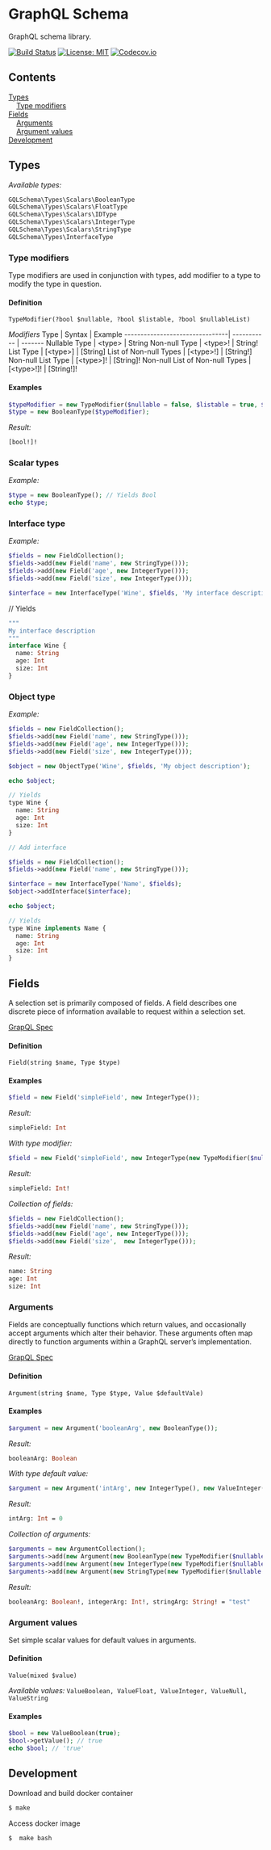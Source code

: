 # GraphQL Schema

GraphQL schema library.

[![Build Status](https://travis-ci.org/oligus/schema.svg?branch=master)](https://travis-ci.org/oligus/schema)
[![License: MIT](https://img.shields.io/badge/License-MIT-yellow.svg)](https://opensource.org/licenses/MIT)
[![Codecov.io](https://codecov.io/gh/oligus/schema/branch/master/graphs/badge.svg)](https://codecov.io/gh/oligus/schema)

## Contents
[Types](README.md#types)<br />
&nbsp;&nbsp;&nbsp;&nbsp;[Type modifiers](README.md#type-modifiers)<br />
[Fields](README.md#fields)<br />
&nbsp;&nbsp;&nbsp;&nbsp;[Arguments](README.md#arguments)<br />
&nbsp;&nbsp;&nbsp;&nbsp;[Argument values](README.md#argument-values)<br />
[Development](README.md#development)<br />


## Types

*Available types:*

```php
GQLSchema\Types\Scalars\BooleanType
GQLSchema\Types\Scalars\FloatType
GQLSchema\Types\Scalars\IDType
GQLSchema\Types\Scalars\IntegerType
GQLSchema\Types\Scalars\StringType
GQLSchema\Types\InterfaceType
```

### Type modifiers

Type modifiers are used in conjunction with types, add modifier to a type to modify the type in question.

#### Definition
`TypeModifier(?bool $nullable, ?bool $listable, ?bool $nullableList)`

*Modifiers*
Type                            | Syntax      | Example
--------------------------------| ----------- | -------
Nullable Type                   | \<type>     | String
Non-null Type                   | \<type>!    | String!
List Type                       | [\<type>]   | [String]
List of Non-null Types          | [\<type>!]  | [String!]
Non-null List Type              | [\<type>]!  | [String]!
Non-null List of Non-null Types | [\<type>!]! | [String!]!

#### Examples

```php
$typeModifier = new TypeModifier($nullable = false, $listable = true, $nullableList = false);
$type = new BooleanType($typeModifier);
```

*Result:*
```graphql
[bool!]!
```

### Scalar types

*Example:*

```php
$type = new BooleanType(); // Yields Bool
echo $type; 
```

### Interface type

*Example:*

```php
$fields = new FieldCollection();
$fields->add(new Field('name', new StringType()));
$fields->add(new Field('age', new IntegerType()));
$fields->add(new Field('size', new IntegerType()));

$interface = new InterfaceType('Wine', $fields, 'My interface description');
```
// Yields

```graphql
"""
My interface description
"""
interface Wine {
  name: String  
  age: Int
  size: Int
}
```

### Object type

*Example:*

```php
$fields = new FieldCollection();
$fields->add(new Field('name', new StringType()));
$fields->add(new Field('age', new IntegerType()));
$fields->add(new Field('size', new IntegerType()));

$object = new ObjectType('Wine', $fields, 'My object description');

echo $object;

// Yields
type Wine {
  name: String
  age: Int
  size: Int
}

// Add interface

$fields = new FieldCollection();
$fields->add(new Field('name', new StringType()));

$interface = new InterfaceType('Name', $fields);
$object->addInterface($interface);

echo $object;

// Yields
type Wine implements Name {
  name: String
  age: Int
  size: Int
}
```
## Fields

A selection set is primarily composed of fields. A field describes one discrete piece of information available to request within a selection set.

[GrapQL Spec](https://facebook.github.io/graphql/June2018/#sec-Language.Fields)

#### Definition
`Field(string $name, Type $type)`

#### Examples

```php
$field = new Field('simpleField', new IntegerType());
```

*Result:*
```graphql
simpleField: Int
```

*With type modifier:*
```php
$field = new Field('simpleField', new IntegerType(new TypeModifier($nullable = false));
```

*Result:*
```graphql
simpleField: Int!
```

*Collection of fields:*
```php
$fields = new FieldCollection();
$fields->add(new Field('name', new StringType()));
$fields->add(new Field('age', new IntegerType()));
$fields->add(new Field('size',  new IntegerType()));
```

*Result:*
```graphql
name: String
age: Int
size: Int
```

### Arguments

Fields are conceptually functions which return values, and occasionally accept arguments which alter their behavior. These arguments often map directly to function arguments within a GraphQL server’s implementation.

[GrapQL Spec](https://facebook.github.io/graphql/June2018/#sec-Language.Arguments)

#### Definition
`Argument(string $name, Type $type, Value $defaultVale)`

#### Examples

```php
$argument = new Argument('booleanArg', new BooleanType());
```

*Result:*
```graphql
booleanArg: Boolean
```

*With type default value:*
```php
$argument = new Argument('intArg', new IntegerType(), new ValueInteger(0));
```

*Result:*
```graphql
intArg: Int = 0
```

*Collection of arguments:*
```php
$arguments = new ArgumentCollection();
$arguments->add(new Argument(new BooleanType(new TypeModifier($nullable = false)), null, 'booleanArg'));
$arguments->add(new Argument(new IntegerType(new TypeModifier($nullable = false)), null, 'integerArg'));
$arguments->add(new Argument(new StringType(new TypeModifier($nullable = false)), new ValueString('test'), 'stringArg'));
```

*Result:*
```graphql
booleanArg: Boolean!, integerArg: Int!, stringArg: String! = "test"
```

### Argument values

Set simple scalar values for default values in arguments. 

#### Definition
`Value(mixed $value)`

*Available values:*
`ValueBoolean, ValueFloat, ValueInteger, ValueNull, ValueString`

#### Examples

```php
$bool = new ValueBoolean(true);
$bool->getValue(); // true
echo $bool; // 'true'
```

## Development

Download and build docker container

```bash
$ make
```

Access docker image
```bash
$  make bash
```
